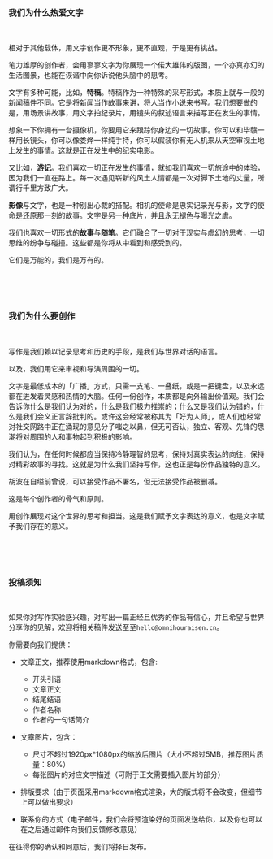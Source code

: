 ### 我们为什么热爱文字

<br>

相对于其他载体，用文字创作更不形象，更不直观，于是更有挑战。

笔力雄厚的创作者，会用寥寥文字为你展现一个偌大雄伟的版图，一个亦真亦幻的生活图景，也能在诙谐中向你诉说他头脑中的思考。

文字有多种可能，比如，**特稿**。特稿作为一种特殊的采写形式，本质上就与一般的新闻稿件不同。它是将新闻当作故事来讲，将人当作小说来书写。我们想要做的是，用场景讲故事，用文字拍纪录片，用镜头的叙述语言来描写正在发生的事情。

想象一下你拥有一台摄像机，你要用它来跟踪你身边的一切故事。你可以和毕赣一样用长镜头，你可以像娄烨一样纯手持，你可以假装你有无人机来从天空审视土地上发生的事情。这就是正在发生中的纪实电影。

又比如，**游记**。我们喜欢一切正在发生的事情，就如我们喜欢一切旅途中的体验，因为我们一直在路上。每一次遇见崭新的风土人情都是一次对脚下土地的丈量，所谓行千里方致广大。

**影像**与文字，也是一种别出心裁的搭配。相机的使命是忠实记录光与影，文字的使命是还原那一刻的故事。文字是另一种底片，并且永无褪色与曝光之虞。

我们也喜欢一切形式的**故事**与**随笔**。它们融合了一切对于现实与虚幻的思考，一切思维的纷争与碰撞。这些都是你将从中看到和感受到的。

它们是万能的，我们是万有的。

<br><br><br>

### 我们为什么要创作

<br>

写作是我们赖以记录思考和历史的手段，是我们与世界对话的语言。

以及，我们用它来审视和导演周围的一切。

文字是最低成本的「广播」方式，只需一支笔、一叠纸，或是一把键盘，以及永远都在迸发着灵感和热情的大脑。任何一份创作，本质都是向外输出价值观。我们会告诉你什么是我们认为对的，什么是我们极力推崇的；什么又是我们认为错的，什么是我们会义正言辞批判的。或许这会经常被称其为「好为人师」，或人们也经常对社交网路中正在涌现的意见分子嗤之以鼻，但无可否认，独立、客观、先锋的思潮将对周围的人和事物起到积极的影响。

我们认为，在任何时候都应当保持冷静理智的思考，保持对真实表达的向往，保持对精彩故事的寻找。这就是为什么我们坚持写作，这也正是每份作品独特的意义。

胡波在自缢前曾说，可以接受作品不署名，但无法接受作品被删减。

这是每个创作者的骨气和原则。

用创作展现对这个世界的思考和担当。这是我们赋予文字表达的意义，也是文字赋予我们存在的意义。

<br><br><br>

### 投稿须知

<br>

如果你对写作实验感兴趣，对写出一篇正经且优秀的作品有信心，并且希望与世界分享你的见解，欢迎将相关稿件发送至至`hello@omnihouraisen.cn`。


你需要向我们提供：

- 文章正文，推荐使用markdown格式，包含:
	- 开头引语
	- 文章正文
	- 结尾结语
	- 作者名称
	- 作者的一句话简介

- 文章图片，包含：
	- 尺寸不超过1920px*1080px的缩放后图片（大小不超过5MB，推荐图片质量：80%）
	- 每张图片的对应文字描述（可附于正文需要插入图片的部分）

- 排版要求（由于页面采用markdown格式渲染，大的版式将不会改变，但细节上可以做出要求）

- 联系你的方式（电子邮件，我们会将预渲染好的页面发送给你，以及你也可以在之后通过邮件向我们反馈修改意见）


在征得你的确认和同意后，我们将择日发布。

<br>